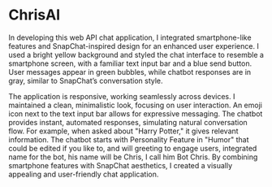 # ChrisAI

In developing this web API chat application, I integrated smartphone-like features and SnapChat-inspired design for an enhanced user experience. I used a bright yellow background and styled the chat interface to resemble a smartphone screen, with a familiar text input bar and a blue send button. User messages appear in green bubbles, while chatbot responses are in gray, similar to SnapChat’s conversation style.

The application is responsive, working seamlessly across devices. I maintained a clean, minimalistic look, focusing on user interaction. An emoji icon next to the text input bar allows for expressive messaging. The chatbot provides instant, automated responses, simulating natural conversation flow. For example, when asked about "Harry Potter," it gives relevant information. The chatbot starts with Personality Feature in "Humor" that could be edited if you like to, and will greeting to engage users, integrated name for the bot, his name will be Chris, I call him Bot Chris. By combining smartphone features with SnapChat aesthetics, I created a visually appealing and user-friendly chat application.
